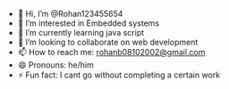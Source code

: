 - 👋 Hi, I’m @Rohan123455654
- 👀 I’m interested in Embedded systems
- 🌱 I’m currently learning java script
- 💞️ I’m looking to collaborate on web development
- 📫 How to reach me: rohanb08102002@gmail.com
- 😄 Pronouns: he/him
- ⚡ Fun fact: I cant go without completing a certain work

<!---
Rohan123455654/Rohan123455654 is a ✨ special ✨ repository because its `README.md` (this file) appears on your GitHub profile.
You can click the Preview link to take a look at your changes.
--->
